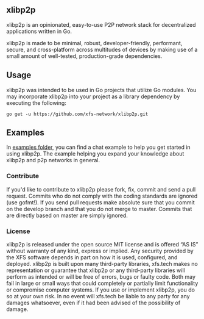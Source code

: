 ## xlibp2p

xlibp2p is an opinionated, easy-to-use P2P network 
stack for decentralized applications written in Go.

xlibp2p is made to be minimal, robust, developer-friendly, 
performant, secure, and cross-platform across multitudes 
of devices by making use of a small amount of well-tested,
production-grade dependencies.

## Usage

xlibp2p was intended to be used in Go projects that utilize Go modules. You may incorporate xlibp2p into your project as 
a library dependency by executing the following:

```shell
go get -u https://github.com/xfs-network/xlibp2p.git
```

## Examples

In [examples folder](examples), you can find a chat example to help you get started in using xlibp2p. 
The example helping you expand your knowledge about xlibp2p and p2p networks in general.

### Contribute

If you'd like to contribute to xlibp2p please fork, fix, commit and send a pull request. Commits who do not comply with 
the coding standards are ignored (use gofmt!). If you send pull requests make absolute sure that you commit on the 
develop branch and that you do not merge to master. Commits that are directly based on master are simply ignored.

### License

xlibp2p is released under the open source MIT license and is offered “AS IS” without warranty of any kind, express or 
implied. Any security provided by the XFS software depends in part on how it is used, configured, and deployed.
xlibp2p is built upon many third-party libraries, xfs.tech makes no representation or guarantee that xlibp2p or any 
third-party libraries will perform as intended or will be free of errors, bugs or faulty code. Both may fail in large 
or small ways that could completely or partially limit functionality or compromise computer systems. If you use or 
implement xlibp2p, you do so at your own risk. In no event will xfs.tech be liable to any party for any damages 
whatsoever, even if it had been advised of the possibility of damage.